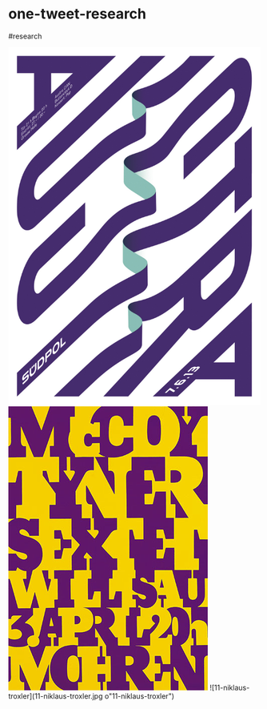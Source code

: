 # one-tweet-research

#research 

 ![austra](austra.jpg "austra")
 ![10-niklaus-troxler](https://github.com/Dirtyart1/one-tweet-research/blob/master/10-niklaus-troxler.jpg "10-niklaus-troxler")
 ![11-niklaus-troxler](11-niklaus-troxler.jpg o"11-niklaus-troxler")
